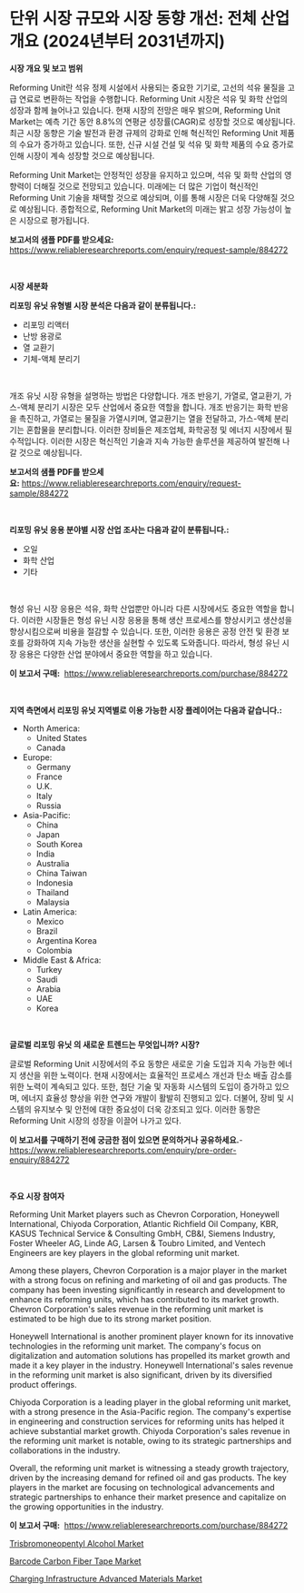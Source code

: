 <p><h1>단위 시장 규모와 시장 동향 개선: 전체 산업 개요 (2024년부터 2031년까지)</h1></p><p><strong>시장 개요 및 보고 범위</strong></p>
<p><p>Reforming Unit란 석유 정제 시설에서 사용되는 중요한 기기로, 고선의 석유 물질을 고급 연료로 변환하는 작업을 수행합니다. Reforming Unit 시장은 석유 및 화학 산업의 성장과 함께 늘어나고 있습니다. 현재 시장의 전망은 매우 밝으며, Reforming Unit Market는 예측 기간 동안 8.8%의 연평균 성장률(CAGR)로 성장할 것으로 예상됩니다. 최근 시장 동향은 기술 발전과 환경 규제의 강화로 인해 혁신적인 Reforming Unit 제품의 수요가 증가하고 있습니다. 또한, 신규 시설 건설 및 석유 및 화학 제품의 수요 증가로 인해 시장이 계속 성장할 것으로 예상됩니다.</p><p>Reforming Unit Market는 안정적인 성장을 유지하고 있으며, 석유 및 화학 산업의 영향력이 더해질 것으로 전망되고 있습니다. 미래에는 더 많은 기업이 혁신적인 Reforming Unit 기술을 채택할 것으로 예상되며, 이를 통해 시장은 더욱 다양해질 것으로 예상됩니다. 종합적으로, Reforming Unit Market의 미래는 밝고 성장 가능성이 높은 시장으로 평가됩니다.</p></p>
<p><strong>보고서의 샘플 PDF를 받으세요:</strong> <a href="https://www.reliableresearchreports.com/enquiry/request-sample/884272">https://www.reliableresearchreports.com/enquiry/request-sample/884272</a></p>
<p>&nbsp;</p>
<p><strong>시장 세분화</strong></p>
<p><strong>리포밍 유닛 유형별 시장 분석은 다음과 같이 분류됩니다.:</strong></p>
<p><ul><li>리포밍 리액터</li><li>난방 용광로</li><li>열 교환기</li><li>기체-액체 분리기</li></ul></p>
<p>&nbsp;</p>
<p><p>개조 유닛 시장 유형을 설명하는 방법은 다양합니다. 개조 반응기, 가열로, 열교환기, 가스-액체 분리기 시장은 모두 산업에서 중요한 역할을 합니다. 개조 반응기는 화학 반응을 촉진하고, 가열로는 물질을 가열시키며, 열교환기는 열을 전달하고, 가스-액체 분리기는 혼합물을 분리합니다. 이러한 장비들은 제조업체, 화학공정 및 에너지 시장에서 필수적입니다. 이러한 시장은 혁신적인 기술과 지속 가능한 솔루션을 제공하여 발전해 나갈 것으로 예상됩니다.</p></p>
<p><strong>보고서의 샘플 PDF를 받으세요:</strong>&nbsp;<a href="https://www.reliableresearchreports.com/enquiry/request-sample/884272">https://www.reliableresearchreports.com/enquiry/request-sample/884272</a></p>
<p>&nbsp;</p>
<p><strong> 리포밍 유닛 응용 분야별 시장 산업 조사는 다음과 같이 분류됩니다.:</strong></p>
<p><ul><li>오일</li><li>화학 산업</li><li>기타</li></ul></p>
<p>&nbsp;</p>
<p><p>형성 유닌 시장 응용은 석유, 화학 산업뿐만 아니라 다른 시장에서도 중요한 역할을 합니다. 이러한 시장들은 형성 유닌 시장 응용을 통해 생산 프로세스를 향상시키고 생산성을 향상시킴으로써 비용을 절감할 수 있습니다. 또한, 이러한 응용은 공정 안전 및 환경 보호를 강화하여 지속 가능한 생산을 실현할 수 있도록 도와줍니다. 따라서, 형성 유닌 시장 응용은 다양한 산업 분야에서 중요한 역할을 하고 있습니다.</p></p>
<p><strong>이 보고서 구매:</strong>&nbsp; <a href="https://www.reliableresearchreports.com/purchase/884272">https://www.reliableresearchreports.com/purchase/884272</a></p>
<p>&nbsp;</p>
<p><strong>지역 측면에서 리포밍 유닛 지역별로 이용 가능한 시장 플레이어는 다음과 같습니다.:</strong></p>
<p><ul>
    <li>
        North America:
        <ul>
            <li>United States</li>
            <li>Canada</li>
        </ul>
    </li>
    <li>
        Europe:
        <ul>
            <li>Germany</li>
            <li>France</li>
            <li>U.K.</li>
            <li>Italy</li>
            <li>Russia</li>
        </ul>
    </li>
    <li>
        Asia-Pacific:
        <ul>
            <li>China</li>
            <li>Japan</li>
            <li>South Korea</li>
            <li>India</li>
            <li>Australia</li>
            <li>China Taiwan</li>
            <li>Indonesia</li>
            <li>Thailand</li>
            <li>Malaysia</li>
        </ul>
    </li>
    <li>
        Latin America:
        <ul>
            <li>Mexico</li>
            <li>Brazil</li>
            <li>Argentina Korea</li>
            <li>Colombia</li>
        </ul>
    </li>
    <li>
        Middle East & Africa:
        <ul>
            <li>Turkey</li>
            <li>Saudi</li>
            <li>Arabia</li>
            <li>UAE</li>
            <li>Korea</li>
        </ul>
    </li>
    </ul></p>
<p>&nbsp;</p>
<p><strong>글로벌 리포밍 유닛 의 새로운 트렌드는 무엇입니까? 시장?</strong></p>
<p><p>글로벌 Reforming Unit 시장에서의 주요 동향은 새로운 기술 도입과 지속 가능한 에너지 생산을 위한 노력이다. 현재 시장에서는 효율적인 프로세스 개선과 탄소 배출 감소를 위한 노력이 계속되고 있다. 또한, 첨단 기술 및 자동화 시스템의 도입이 증가하고 있으며, 에너지 효율성 향상을 위한 연구와 개발이 활발히 진행되고 있다. 더불어, 장비 및 시스템의 유지보수 및 안전에 대한 중요성이 더욱 강조되고 있다. 이러한 동향은 Reforming Unit 시장의 성장을 이끌어 나가고 있다.</p></p>
<p><strong>이 보고서를 구매하기 전에 궁금한 점이 있으면 문의하거나 공유하세요.</strong>- <a href="https://www.reliableresearchreports.com/enquiry/pre-order-enquiry/884272">https://www.reliableresearchreports.com/enquiry/pre-order-enquiry/884272</a></p>
<p>&nbsp;</p>
<p><strong>주요 시장 참여자</strong></p>
<p><p>Reforming Unit Market players such as Chevron Corporation, Honeywell International, Chiyoda Corporation, Atlantic Richfield Oil Company, KBR, KASUS Technical Service & Consulting GmbH, CB&I, Siemens Industry, Foster Wheeler AG, Linde AG, Larsen & Toubro Limited, and Ventech Engineers are key players in the global reforming unit market.</p><p>Among these players, Chevron Corporation is a major player in the market with a strong focus on refining and marketing of oil and gas products. The company has been investing significantly in research and development to enhance its reforming units, which has contributed to its market growth. Chevron Corporation's sales revenue in the reforming unit market is estimated to be high due to its strong market position.</p><p>Honeywell International is another prominent player known for its innovative technologies in the reforming unit market. The company's focus on digitalization and automation solutions has propelled its market growth and made it a key player in the industry. Honeywell International's sales revenue in the reforming unit market is also significant, driven by its diversified product offerings.</p><p>Chiyoda Corporation is a leading player in the global reforming unit market, with a strong presence in the Asia-Pacific region. The company's expertise in engineering and construction services for reforming units has helped it achieve substantial market growth. Chiyoda Corporation's sales revenue in the reforming unit market is notable, owing to its strategic partnerships and collaborations in the industry.</p><p>Overall, the reforming unit market is witnessing a steady growth trajectory, driven by the increasing demand for refined oil and gas products. The key players in the market are focusing on technological advancements and strategic partnerships to enhance their market presence and capitalize on the growing opportunities in the industry.</p></p>
<p><strong>이 보고서 구매:</strong>&nbsp;&nbsp;<a href="https://www.reliableresearchreports.com/purchase/884272">https://www.reliableresearchreports.com/purchase/884272</a></p>
<p><p><a href="https://github.com/mauripalmi/Market-Research-Report-List-2/blob/main/trisbromoneopentyl-alcohol-market.md">Trisbromoneopentyl Alcohol Market</a></p><p><a href="https://github.com/gulaimolin/Market-Research-Report-List-3/blob/main/barcode-carbon-fiber-tape-market.md">Barcode Carbon Fiber Tape Market</a></p><p><a href="https://github.com/nicoletavirag/Market-Research-Report-List-2/blob/main/charging-infrastructure-advanced-materials-market.md">Charging Infrastructure Advanced Materials Market</a></p></p>
